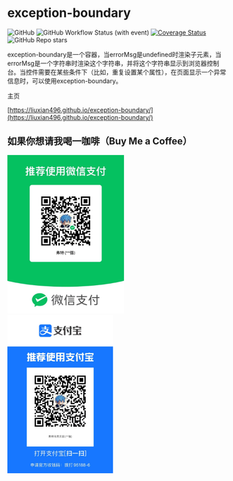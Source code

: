 # exception-boundary
![GitHub](https://img.shields.io/github/license/liuxian496/exception-boundary)
![GitHub Workflow Status (with event)](https://img.shields.io/github/actions/workflow/status/liuxian496/exception-boundary/test.yml)
[![Coverage Status](https://coveralls.io/repos/github/liuxian496/exception-boundary/badge.svg?branch=main)](https://coveralls.io/github/liuxian496/litten?branch=main)
![GitHub Repo stars](https://img.shields.io/github/stars/liuxian496/exception-boundary)


<p>exception-boundary是一个容器，当errorMsg是undefined时渲染子元素，当errorMsg是一个字符串时渲染这个字符串，并将这个字符串显示到浏览器控制台。当控件需要在某些条件下（比如，重复设置某个属性），在页面显示一个异常信息时，可以使用exception-boundary。</p>

<p>
主页
</p>

[https://liuxian496.github.io/exception-boundary/](https://liuxian496.github.io/exception-boundary/)

## 如果你想请我喝一咖啡（Buy Me a Coffee）
<img src=".\\public\\wechat.jpg" height="360">
<img src=".\\public\\alipay.jpg" height="360">